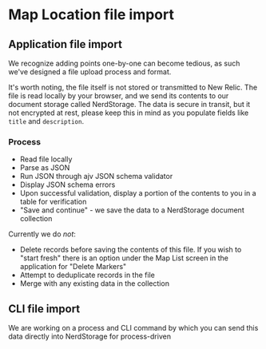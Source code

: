 # Map Location file import

## Application file import

We recognize adding points one-by-one can become tedious, as such we've designed a file upload process and format.

It's worth noting, the file itself is not stored or transmitted to New Relic. The file is read locally by your browser, and we send its contents to our document storage called NerdStorage. The data is secure in transit, but it not encrypted at rest, please keep this in mind as you populate fields like `title` and `description`.

### Process

- Read file locally
- Parse as JSON
- Run JSON through ajv JSON schema validator
- Display JSON schema errors
- Upon successful validation, display a portion of the contents to you in a table for verification
- "Save and continue" - we save the data to a NerdStorage document collection

Currently we do _not_:

- Delete records before saving the contents of this file. If you wish to "start fresh" there is an option under the Map List screen in the application for "Delete Markers"
- Attempt to deduplicate records in the file
- Merge with any existing data in the collection

## CLI file import

We are working on a process and CLI command by which you can send this data directly into NerdStorage for process-driven
